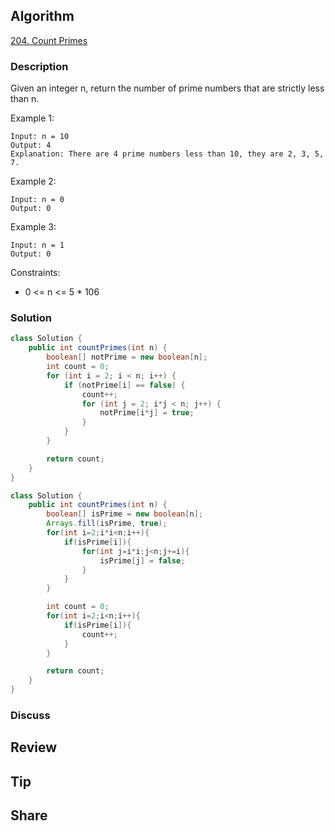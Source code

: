 ## Algorithm

[204. Count Primes](https://leetcode.com/problems/count-primes/)

### Description

Given an integer n, return the number of prime numbers that are strictly less than n.

Example 1:

```
Input: n = 10
Output: 4
Explanation: There are 4 prime numbers less than 10, they are 2, 3, 5, 7.
```

Example 2:

```
Input: n = 0
Output: 0
```

Example 3:

```
Input: n = 1
Output: 0
```

Constraints:

- 0 <= n <= 5 * 106

### Solution

```java
class Solution {
    public int countPrimes(int n) {
        boolean[] notPrime = new boolean[n];
        int count = 0;
        for (int i = 2; i < n; i++) {
            if (notPrime[i] == false) {
                count++;
                for (int j = 2; i*j < n; j++) {
                    notPrime[i*j] = true;
                }
            }
        }

        return count;
    }
}
```

```Java
class Solution {
    public int countPrimes(int n) {
        boolean[] isPrime = new boolean[n];
        Arrays.fill(isPrime, true);
        for(int i=2;i*i<n;i++){
            if(isPrime[i]){
                for(int j=i*i;j<n;j+=i){
                    isPrime[j] = false;
                }
            }
        }

        int count = 0;
        for(int i=2;i<n;i++){
            if(isPrime[i]){
                count++;
            }
        }

        return count;
    }
}
```

### Discuss

## Review


## Tip


## Share
